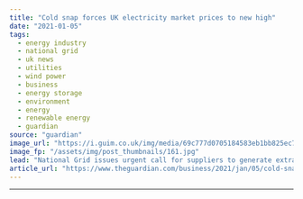 ```yaml
---
title: "Cold snap forces UK electricity market prices to new high"
date: "2021-01-05"
tags: 
  - energy industry
  - national grid
  - uk news
  - utilities
  - wind power
  - business
  - energy storage
  - environment
  - energy
  - renewable energy
  - guardian
source: "guardian"
image_url: "https://i.guim.co.uk/img/media/69c777d0705184583eb1bb825ec71493e89b90b1/0_2_3000_1800/master/3000.jpg?width=460&quality=85&auto=format&fit=max&s=306d7fb07ad4b3eea14186d4e4491dfb"
image_fp: "/assets/img/post_thumbnails/161.jpg"
lead: "National Grid issues urgent call for suppliers to generate extra 524MW of electricity capacityPlunging temperatures and a drop in wind turbine power generation have pushed UK electricity market prices to a new high and prompted the National Grid to p..."
article_url: "https://www.theguardian.com/business/2021/jan/05/cold-snap-sees-uk-electricity-market-prices-reach-new-high"
---
```


---
